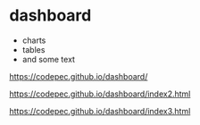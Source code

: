 # dashboard

- charts
- tables
- and some text

https://codepec.github.io/dashboard/

https://codepec.github.io/dashboard/index2.html

https://codepec.github.io/dashboard/index3.html
